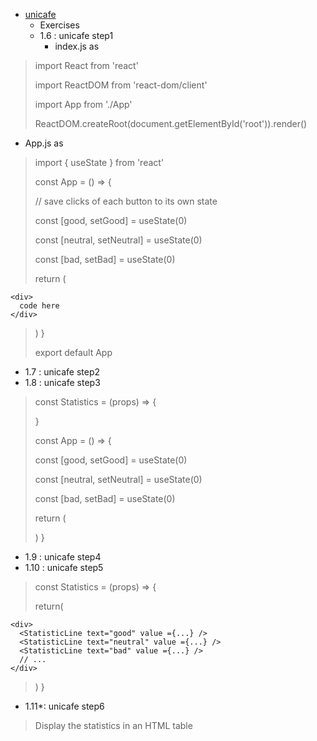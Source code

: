 - [unicafe]([./unicafe/README.md](https://fullstackopen.com/en/part1/a_more_complex_state_debugging_react_apps))
   - Exercises
   - 1.6  : unicafe step1
     - index.js as

>
>import React from 'react'
>
>import ReactDOM from 'react-dom/client'
>
>import App from './App'
>
>ReactDOM.createRoot(document.getElementById('root')).render(<App />)
> 

  - App.js as

>import { useState } from 'react'
>
>const App = () => {
>
>  // save clicks of each button to its own state
>  
>  const [good, setGood] = useState(0)
>
>  const [neutral, setNeutral] = useState(0)
>  
>  const [bad, setBad] = useState(0)
>
>  return (
  
    <div>
      code here
    </div>
    
>  )
>}
>
>export default App


   - 1.7  : unicafe step2
   - 1.8  : unicafe step3

>const Statistics = (props) => {
>
>}
>
>const App = () => {
>
>  const [good, setGood] = useState(0)
>
>  const [neutral, setNeutral] = useState(0)
>
>  const [bad, setBad] = useState(0)
>
>  return (
>
>  )
>}

   - 1.9  : unicafe step4
   - 1.10 : unicafe step5

>const Statistics = (props) => {
>
>  return(

    <div>
      <StatisticLine text="good" value ={...} />
      <StatisticLine text="neutral" value ={...} />
      <StatisticLine text="bad" value ={...} />
      // ...
    </div>

>   )
>}

   - 1.11*: unicafe step6
>Display the statistics in an HTML table
